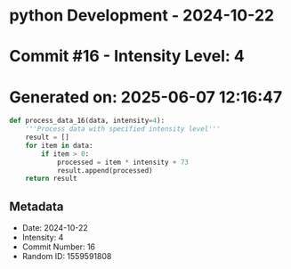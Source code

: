 ﻿# python Development - 2024-10-22
# Commit #16 - Intensity Level: 4
# Generated on: 2025-06-07 12:16:47
```python
def process_data_16(data, intensity=4):
    '''Process data with specified intensity level'''
    result = []
    for item in data:
        if item > 0:
            processed = item * intensity + 73
            result.append(processed)
    return result
```
## Metadata
- Date: 2024-10-22
- Intensity: 4
- Commit Number: 16
- Random ID: 1559591808
